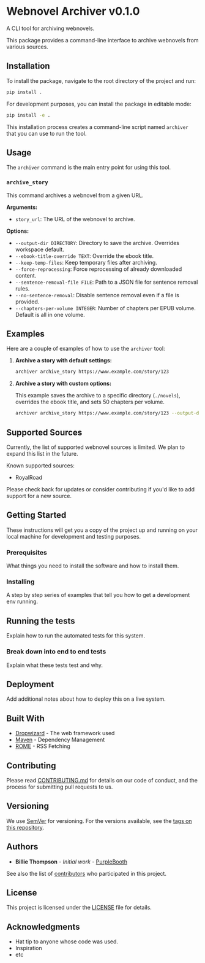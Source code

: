 # Webnovel Archiver v0.1.0

A CLI tool for archiving webnovels.

This package provides a command-line interface to archive webnovels from various sources.

## Installation

To install the package, navigate to the root directory of the project and run:

```bash
pip install .
```

For development purposes, you can install the package in editable mode:

```bash
pip install -e .
```

This installation process creates a command-line script named `archiver` that you can use to run the tool.

## Usage

The `archiver` command is the main entry point for using this tool.

### `archive_story`

This command archives a webnovel from a given URL.

**Arguments:**

*   `story_url`: The URL of the webnovel to archive.

**Options:**

*   `--output-dir DIRECTORY`: Directory to save the archive. Overrides workspace default.
*   `--ebook-title-override TEXT`: Override the ebook title.
*   `--keep-temp-files`: Keep temporary files after archiving.
*   `--force-reprocessing`: Force reprocessing of already downloaded content.
*   `--sentence-removal-file FILE`: Path to a JSON file for sentence removal rules.
*   `--no-sentence-removal`: Disable sentence removal even if a file is provided.
*   `--chapters-per-volume INTEGER`: Number of chapters per EPUB volume. Default is all in one volume.

## Examples

Here are a couple of examples of how to use the `archiver` tool:

1.  **Archive a story with default settings:**

    ```bash
    archiver archive_story https://www.example.com/story/123
    ```

2.  **Archive a story with custom options:**

    This example saves the archive to a specific directory (`./novels`), overrides the ebook title, and sets 50 chapters per volume.

    ```bash
    archiver archive_story https://www.example.com/story/123 --output-dir ./novels --ebook-title-override "My Awesome Story" --chapters-per-volume 50
    ```

## Supported Sources

Currently, the list of supported webnovel sources is limited. We plan to expand this list in the future.

Known supported sources:

*   RoyalRoad

Please check back for updates or consider contributing if you'd like to add support for a new source.

## Getting Started

These instructions will get you a copy of the project up and running on your local machine for development and testing purposes.

### Prerequisites

What things you need to install the software and how to install them.

### Installing

A step by step series of examples that tell you how to get a development env running.

## Running the tests

Explain how to run the automated tests for this system.

### Break down into end to end tests

Explain what these tests test and why.

## Deployment

Add additional notes about how to deploy this on a live system.

## Built With

* [Dropwizard](http://www.dropwizard.io/1.0.2/docs/) - The web framework used
* [Maven](https://maven.apache.org/) - Dependency Management
* [ROME](https://rometools.github.io/rome/) - RSS Fetching

## Contributing

Please read [CONTRIBUTING.md](CONTRIBUTING.md) for details on our code of conduct, and the process for submitting pull requests to us.

## Versioning

We use [SemVer](http://semver.org/) for versioning. For the versions available, see the [tags on this repository](https://github.com/your/project/tags).

## Authors

* **Billie Thompson** - *Initial work* - [PurpleBooth](https://github.com/PurpleBooth)

See also the list of [contributors](https://github.com/your/project/contributors) who participated in this project.

## License

This project is licensed under the [LICENSE](LICENSE) file for details.

## Acknowledgments

* Hat tip to anyone whose code was used.
* Inspiration
* etc
